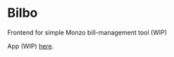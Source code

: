 # Bilbo

Frontend for simple Monzo bill-management tool (WIP)

App (WIP) [here](https://www.bilboforbills.com/).
